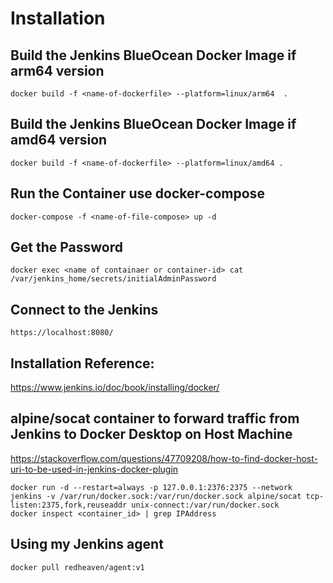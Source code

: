 # Installation
## Build the Jenkins BlueOcean Docker Image if arm64 version 
```
docker build -f <name-of-dockerfile> --platform=linux/arm64  .
```
## Build the Jenkins BlueOcean Docker Image if amd64 version 

```
docker build -f <name-of-dockerfile> --platform=linux/amd64 .
```
## Run the Container use docker-compose
```
docker-compose -f <name-of-file-compose> up -d  
```

## Get the Password
```
docker exec <name of containaer or container-id> cat /var/jenkins_home/secrets/initialAdminPassword
```
## Connect to the Jenkins
```
https://localhost:8080/
```

## Installation Reference:
https://www.jenkins.io/doc/book/installing/docker/


## alpine/socat container to forward traffic from Jenkins to Docker Desktop on Host Machine

https://stackoverflow.com/questions/47709208/how-to-find-docker-host-uri-to-be-used-in-jenkins-docker-plugin
```
docker run -d --restart=always -p 127.0.0.1:2376:2375 --network jenkins -v /var/run/docker.sock:/var/run/docker.sock alpine/socat tcp-listen:2375,fork,reuseaddr unix-connect:/var/run/docker.sock
docker inspect <container_id> | grep IPAddress
```

## Using my Jenkins agent
```
docker pull redheaven/agent:v1
```
